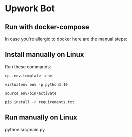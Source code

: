 # Upwork Bot


## Run with docker-compose


In case you're allergic to docker here are the manual steps:

## Install manually on Linux
Run these commands: 

`
cp .env.template .env
`

`
virtualenv env -p python3.10
`

`
source env/bin/activate
`

`
pip install -r requirements.txt
`

## Run manually on Linux

python src/main.py